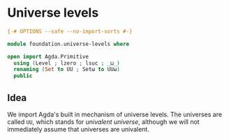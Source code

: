 # Universe levels

```agda
{-# OPTIONS --safe --no-import-sorts #-}

module foundation.universe-levels where

open import Agda.Primitive
  using (Level ; lzero ; lsuc ; _⊔_)
  renaming (Set to UU ; Setω to UUω)
  public
```

## Idea

We import Agda's built in mechanism of universe levels. The universes are called
`UU`, which stands for _univalent universe_, although we will not immediately
assume that universes are univalent.
